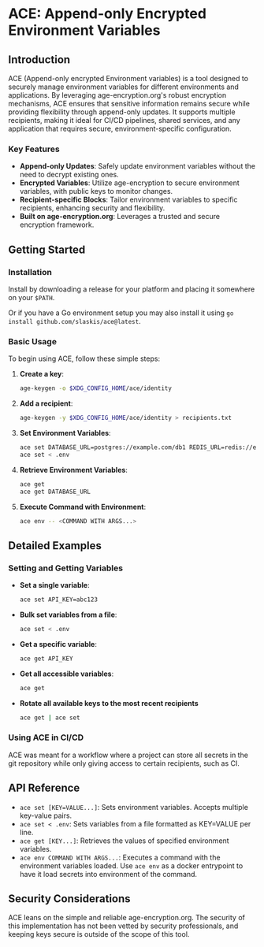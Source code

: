 # ACE: Append-only Encrypted Environment Variables

## Introduction

ACE (Append-only encrypted Environment variables) is a tool designed to securely manage environment variables for different environments and applications. By leveraging age-encryption.org's robust encryption mechanisms, ACE ensures that sensitive information remains secure while providing flexibility through append-only updates. It supports multiple recipients, making it ideal for CI/CD pipelines, shared services, and any application that requires secure, environment-specific configuration.

### Key Features

- **Append-only Updates**: Safely update environment variables without the need to decrypt existing ones.
- **Encrypted Variables**: Utilize age-encryption to secure environment variables, with public keys to monitor changes.
- **Recipient-specific Blocks**: Tailor environment variables to specific recipients, enhancing security and flexibility.
- **Built on age-encryption.org**: Leverages a trusted and secure encryption framework.

## Getting Started

### Installation

Install by downloading a release for your platform and placing it somewhere on your `$PATH`.

Or if you have a Go environment setup you may also install it using `go install github.com/slaskis/ace@latest`.

### Basic Usage

To begin using ACE, follow these simple steps:

1.  **Create a key**:

    ```bash
    age-keygen -o $XDG_CONFIG_HOME/ace/identity
    ```

2.  **Add a recipient**:

    ```bash
    age-keygen -y $XDG_CONFIG_HOME/ace/identity > recipients.txt
    ```

3.  **Set Environment Variables**:

    ```bash
    ace set DATABASE_URL=postgres://example.com/db1 REDIS_URL=redis://example.com/db2
    ace set < .env
    ```

4.  **Retrieve Environment Variables**:

    ```bash
    ace get
    ace get DATABASE_URL
    ```

5.  **Execute Command with Environment**:
    ```bash
    ace env -- <COMMAND WITH ARGS...>
    ```

## Detailed Examples

### Setting and Getting Variables

- **Set a single variable**:

  ```bash
  ace set API_KEY=abc123
  ```

- **Bulk set variables from a file**:

  ```bash
  ace set < .env
  ```

- **Get a specific variable**:

  ```bash
  ace get API_KEY
  ```

- **Get all accessible variables**:

  ```bash
  ace get
  ```

- **Rotate all available keys to the most recent recipients**
  ```bash
  ace get | ace set
  ```

### Using ACE in CI/CD

ACE was meant for a workflow where a project can store all secrets in the git repository while only giving access to certain recipients, such as CI.

## API Reference

- `ace set [KEY=VALUE...]`: Sets environment variables. Accepts multiple key-value pairs.
- `ace set < .env`: Sets variables from a file formatted as KEY=VALUE per line.
- `ace get [KEY...]`: Retrieves the values of specified environment variables.
- `ace env COMMAND WITH ARGS...`: Executes a command with the environment variables loaded. Use `ace env` as a docker entrypoint to have it load secrets into environment of the command.

## Security Considerations

ACE leans on the simple and reliable age-encryption.org. The security of this implementation has not been vetted by security professionals, and keeping keys secure is outside of the scope of this tool.

